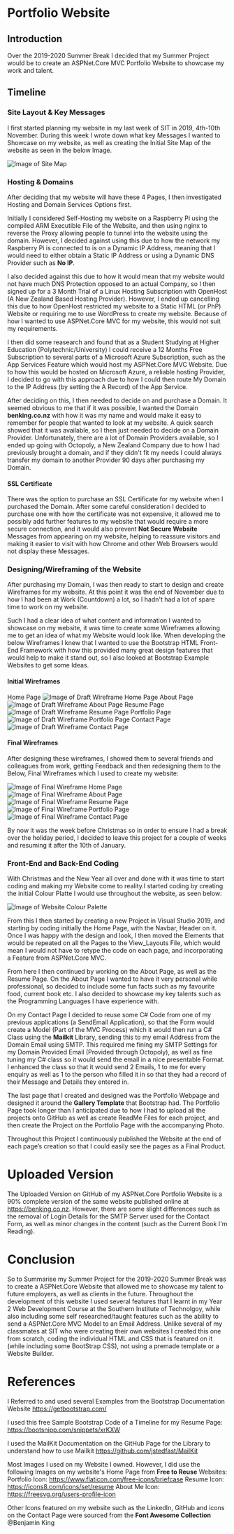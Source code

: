 # Portfolio Website

## Introduction
Over the 2019-2020 Summer Break I decided that my Summer Project would be to create an ASPNet.Core MVC Portfolio Website to showcase my work and talent.

## Timeline

### Site Layout & Key Messages
I first started planning my website in my last week of SIT in 2019, 4th-10th November. During this week I wrote down what key Messages I wanted to Showcase on my website, as well as creating the Initial Site Map of the website as seen in the below Image.

![Image of Site Map](https://benking.co.nz/Images/PortfolioStite/SiteMap.png)

### Hosting & Domains
After deciding that my website will have these 4 Pages, I then investigated Hosting and Domain Services Options first.

Initially I considered Self-Hosting my website on a Raspberry Pi using the compiled ARM Executible File of the Website, and then using nginx to reverse the Proxy allowing people to tunnel into the website using the domain. However, I decided against using this due to how the network my Raspberry Pi is connected to is on a Dynamic IP Address, meaning that I would need to either obtain a Static IP Address or using a Dynamic DNS Provider such as **No IP**.

I also decided against this due to how it would mean that my website would not have much DNS Protection opposed to an actual Company, so I then signed up for a 3 Month Trial of a Linux Hosting Subscription with OpenHost (A New Zealand Based Hosting Provider). However, I ended up cancelling this due to how OpenHost restricted my website to a Static HTML (or PhP) Website or requiring me to use WordPress to create my website. Because of how I wanted to use ASPNet.Core MVC for my website, this would not suit my requirements.

I then did some reasearch and found that as a Student Studying at Higher Education (Polytechnic/University) I could receive a 12 Months Free Subscription to several parts of a Microsoft Azure Subscription, such as the App Services Feature which would host my ASPNet.Core MVC Website. Due to how this would be hosted on Microsoft Azure, a reliable hosting Provider, I decided to go with this approach due to how I could then route My Domain to the IP Address (by setting the A Record) of the App Service.

After deciding on this, I then needed to decide on and purchase a Domain. It seemed obvious to me that if it was possible, I wanted the Domain **benking.co.nz** with how it was my name and would make	it easy to remember for people that wanted to look at my website. A quick search showed that it was available, so I then just needed to decide on a Domain Provider. Unfortunately, there are a lot of Domain Providers available, so I ended up going with Octopoly, a New Zealand Company due to how I had previously brought a domain, and if they didn't fit my needs I could always transfer my domain to another Provider 90 days after purchasing my Domain.

#### SSL Certificate
There was the option to purchase an SSL Certificate for my website when I purchased the Domain. After some careful consideration I decided to purchase one with how the certificate was not expensive, it allowed me to possibly add further features to my website that would require a more secure connection, and it would also prevent **Not Secure Website** Messages from appearing on my website, helping to reassure visitors and making it easier to visit with how Chrome and other Web Browsers would not display these Messages.

### Designing/Wireframing of the Website
After purchasing my Domain, I was then ready to start to design and create Wireframes for my website. At this point it was the end of November due to how I had been at Work (Countdown) a lot, so I hadn't had a lot of spare time to work on my website.

Such I had a clear idea of what content and information I wanted to showcase on my website, it was time to create some Wireframes allowing me to get an idea of what my Website would look like. When developing the below Wireframes I knew that I wanted to use the Bootstrap HTML Front-End Framework with how this provided many great design features that would help to make it stand out, so I also looked at Bootstrap Example Websites to get some Ideas.

#### Initial Wireframes
Home Page
![Image of Draft Wireframe Home Page](https://benking.co.nz/Images/PortfolioSite/Initial/WF1.png)
About Page
![Image of Draft Wireframe About Page](https://benking.co.nz/Images/PortfolioSite/Initial/WF2.png)
Resume Page
![Image of Draft Wireframe Resume Page](https://benking.co.nz/Images/PortfolioSite/Initial/WF3.png)
Portfolio Page
![Image of Draft Wireframe Portfolio Page](https://benking.co.nz/Images/PortfolioSite/Initial/WF4.png)
Contact Page
![Image of Draft Wireframe Contact Page](https://benking.co.nz/Images/PortfolioSite/Initial/WF5.png)

#### Final Wireframes
After designing these wireframes, I showed them to several friends and colleagues from work, getting Feedback and then redesigning them to the Below, Final Wireframes which I used to create my website:

![Image of Final Wireframe Home Page](https://benking.co.nz/Images/PortfolioSite/Initial/WF1.png)
![Image of Final Wireframe About Page](https://benking.co.nz/Images/PortfolioSite/Initial/WF2.png)
![Image of Final Wireframe Resume Page](https://benking.co.nz/Images/PortfolioSite/Initial/WF3.png)
![Image of Final Wireframe Portfolio Page](https://benking.co.nz/Images/PortfolioSite/Initial/WF4.png)
![Image of Final Wireframe Contact Page](https://benking.co.nz/Images/PortfolioSite/Initial/WF5.png)

By now it was the week before Christmas so in order to ensure I had a break over the holiday period, I decided to leave this project for a couple of weeks and resuming it after the 10th of January.

### Front-End and Back-End Coding
With Christmas and the New Year all over and done with it was time to start coding and making my Website come to reality.I started coding by creating the initial Colour Platte I would use throughout the website, as seen below:

![Image of Website Colour Palette](https://benking.co.nz/Images/PortfolioSite/ColourPalette.png)

From this I then started by creating a new Project in Visual Studio 2019, and starting by coding initially the Home Page, with the Navbar, Header on it. Once I was happy with the design and look, I then moved the Elements that would be repeated on all the Pages to the View_Layouts File, which would mean I would not have to retype the code on each page, and incorporating a Feature from ASPNet.Core MVC. 

From here I then continued by working on the About Page, as well as the Resume Page. On the About Page I wanted to have it very personal while professional, so decided to include some fun facts such as my favourite food, current book etc. I also decided to showcase my key talents such as the Programming Languages I have experience with.

On my Contact Page I decided to reuse some C# Code from one of my previous applications (a SendEmail Application), so that the Form would create a Model (Part of the MVC Process) which it would then run a C# Class using the **Mailkit** Library, sending this to my email Address from the Domain Email using SMTP. This required me fining my SMTP Settings for my Domain Provided Email (Provided through Octopoly), as well as fine tuning my C# class so it would send the email in a nice presentable Format. I enhanced the class so that it would send 2 Emails, 1 to me for every enquiry as well as 1 to the person who filled it in so that they had a record of their Message and Details they entered in.

The last page that I created and designed was the Portfolio Webpage and designed it around the **Gallery Template** that Bootstrap had. The Portfolio Page took longer than I anticipated due to how I had to upload all the projects onto GitHub as well as create ReadMe Files for each project, and then create the Project on the Portfolio Page with the accompanying Photo.

Throughout this Project I continuously published the Website at the end of each page’s creation so that I could easily see the pages as a Final Product.
	
# Uploaded Version
The Uploaded Version on GitHub of my ASPNet.Core Portfolio Website is a 90% complete version of the same website published online at https://benking.co.nz. However, there are some slight differences such as the removal of Login Details for the SMTP Server used for the Contact Form, as well as minor changes in the content (such as the Current Book I'm Reading).

# Conclusion
So to Summarise my Summer Project for the 2019-2020 Summer Break was to create a ASPNet.Core Website that allowed me to showcase my talent to future employers, as well as clients in the future. Throughout the development of this website I used several features that I learnt in my Year 2 Web Development Course at the Southern Institute of Technolgoy, while also including some self researched/taught features such as the ability to send a ASPNet.Core MVC Model to an Email Address. Unlike several of my classmates at SIT who were creating their own websites I created this one from scratch, coding the individual HTML and CSS that is featured on it (while including some BootStrap CSS), not using a premade template or a Website Builder.

# References
I Referred to and used several Examples from the Bootstrap Documentation Website
https://getbootstrap.com/

I used this free Sample Bootstrap Code of a Timeline for my Resume Page:
https://bootsnipp.com/snippets/xrKXW

I used the MailKit Documentation on the GitHub Page for the Library to understand how to use Mailkit
https://github.com/jstedfast/MailKit

Most Images I used on my Website I owned. However, I did use the following Images on my website's Home Page from **Free to Reuse** Websites:
Portfolio Icon: https://www.flaticon.com/free-icons/briefcase
Resume Icon: https://icons8.com/icons/set/resume
About Me Icon: https://freesvg.org/users-profile-icon

Other Icons featured on my website such as the LinkedIn, GitHub and icons on the Contact Page were sourced from the **Font Awesome Collection**																								
								@Benjamin King

